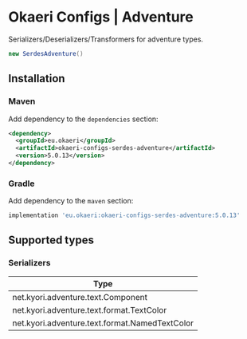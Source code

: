 # Okaeri Configs | Adventure

Serializers/Deserializers/Transformers for adventure types.

```java
new SerdesAdventure()
```

## Installation

### Maven

Add dependency to the `dependencies` section:

```xml
<dependency>
  <groupId>eu.okaeri</groupId>
  <artifactId>okaeri-configs-serdes-adventure</artifactId>
  <version>5.0.13</version>
</dependency>
```

### Gradle

Add dependency to the `maven` section:

```groovy
implementation 'eu.okaeri:okaeri-configs-serdes-adventure:5.0.13'
```

## Supported types

### Serializers

| Type |
|-|
| net.kyori.adventure.text.Component |
| net.kyori.adventure.text.format.TextColor |
| net.kyori.adventure.text.format.NamedTextColor |
